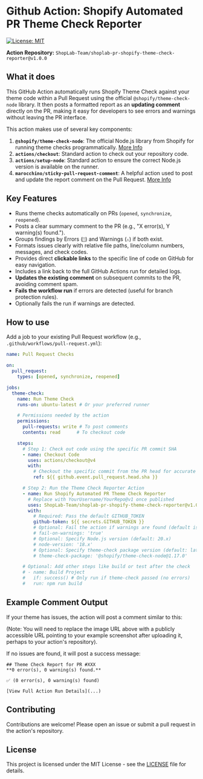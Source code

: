 # Github Action: Shopify Automated PR Theme Check Reporter

[![License: MIT](https://img.shields.io/badge/License-MIT-yellow.svg)](https://opensource.org/licenses/MIT)

**Action Repository:** `ShopLab-Team/shoplab-pr-shopify-theme-check-reporter@v1.0.0`

## What it does

This GitHub Action automatically runs Shopify Theme Check against your theme code within a Pull Request using the official `@shopify/theme-check-node` library. It then posts a formatted report as an **updating comment** directly on the PR, making it easy for developers to see errors and warnings without leaving the PR interface.

This action makes use of several key components:

1.  **`@shopify/theme-check-node`**: The official Node.js library from Shopify for running theme checks programmatically. [More Info](https://github.com/Shopify/theme-tools/tree/main/packages/theme-check-node)
2.  **`actions/checkout`**: Standard action to check out your repository code.
3.  **`actions/setup-node`**: Standard action to ensure the correct Node.js version is available on the runner.
4.  **`marocchino/sticky-pull-request-comment`**: A helpful action used to post and update the report comment on the Pull Request. [More Info](https://github.com/marocchino/sticky-pull-request-comment)

## Key Features

* Runs theme checks automatically on PRs (`opened`, `synchronize`, `reopened`).
* Posts a clear summary comment to the PR (e.g., "X error(s), Y warning(s) found.").
* Groups findings by Errors (`🚨`) and Warnings (`⚠️`) if both exist.
* Formats issues clearly with relative file paths, line/column numbers, messages, and check codes.
* Provides direct **clickable links** to the specific line of code on GitHub for easy navigation.
* Includes a link back to the full GitHub Actions run for detailed logs.
* **Updates the existing comment** on subsequent commits to the PR, avoiding comment spam.
* **Fails the workflow run** if errors are detected (useful for branch protection rules).
* Optionally fails the run if warnings are detected.

## How to use

Add a job to your existing Pull Request workflow (e.g., `.github/workflows/pull-request.yml`):

```yaml
name: Pull Request Checks

on:
  pull_request:
    types: [opened, synchronize, reopened]

jobs:
  theme-check:
    name: Run Theme Check
    runs-on: ubuntu-latest # Or your preferred runner

    # Permissions needed by the action
    permissions:
      pull-requests: write # To post comments
      contents: read      # To checkout code

    steps:
      # Step 1: Check out code using the specific PR commit SHA
      - name: Checkout Code
        uses: actions/checkout@v4
        with:
          # Checkout the specific commit from the PR head for accurate linking
          ref: ${{ github.event.pull_request.head.sha }}

      # Step 2: Run the Theme Check Reporter Action
      - name: Run Shopify Automated PR Theme Check Reporter
        # Replace with YourUsername/YourRepo@v1 once published
        uses: ShopLab-Team/shoplab-pr-shopify-theme-check-reporter@v1.0.0
        with:
          # Required: Pass the default GITHUB_TOKEN
          github-token: ${{ secrets.GITHUB_TOKEN }}
          # Optional: Fail the action if warnings are found (default is false)
          # fail-on-warnings: 'true'
          # Optional: Specify Node.js version (default: 20.x)
          # node-version: '18.x'
          # Optional: Specify theme-check package version (default: latest)
          # theme-check-package: '@shopify/theme-check-node@1.17.0'

      # Optional: Add other steps like build or test after the check
      # - name: Build Project
      #   if: success() # Only run if theme-check passed (no errors)
      #   run: npm run build

```

## Example Comment Output

If your theme has issues, the action will post a comment similar to this:

(Note: You will need to replace the image URL above with a publicly accessible URL pointing to your example screenshot after uploading it, perhaps to your action's repository).

If no issues are found, it will post a success message:

```
## Theme Check Report for PR #XXX
**0 error(s), 0 warning(s) found.**

✅ (0 error(s), 0 warning(s) found)

[View Full Action Run Details](...)
```

## Contributing
Contributions are welcome! Please open an issue or submit a pull request in the action's repository.

## License
This project is licensed under the MIT License - see the [LICENSE](LICENSE) file for details.